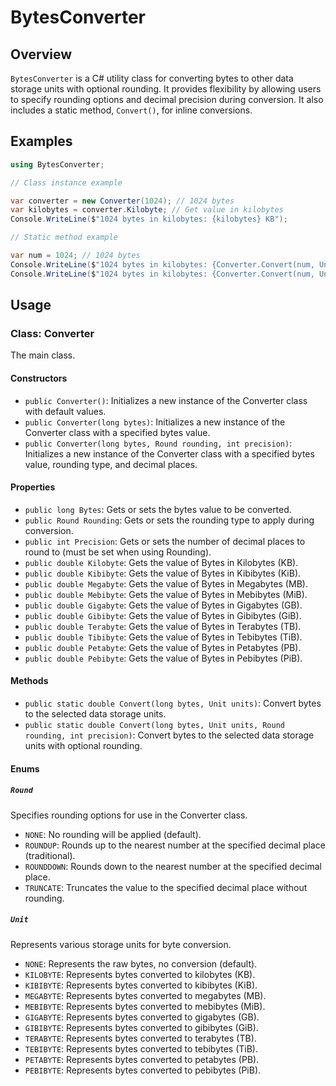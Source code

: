 # BytesConverter

## Overview

`BytesConverter` is a C# utility class for converting bytes to other data storage units with optional rounding. It provides flexibility by allowing users to specify rounding options and decimal precision during conversion. It also includes a static method, `Convert()`, for inline conversions.

## Examples

```csharp
using BytesConverter;

// Class instance example

var converter = new Converter(1024); // 1024 bytes
var kilobytes = converter.Kilobyte; // Get value in kilobytes
Console.WriteLine($"1024 bytes in kilobytes: {kilobytes} KB");

// Static method example

var num = 1024; // 1024 bytes
Console.WriteLine($"1024 bytes in kilobytes: {Converter.Convert(num, Unit.KILOBYTE)} KB"); // 1.024 KB
Console.WriteLine($"1024 bytes in kilobytes: {Converter.Convert(num, Unit.KILOBYTE, Round.ROUNDUP, 2} KB"); // 1.02 KB
```

## Usage

### Class: Converter

The main class.

#### Constructors

- `public Converter()`: Initializes a new instance of the Converter class with default values.
- `public Converter(long bytes)`: Initializes a new instance of the Converter class with a specified bytes value.
- `public Converter(long bytes, Round rounding, int precision)`: Initializes a new instance of the Converter class with a specified bytes value, rounding type, and decimal places.

#### Properties

- `public long Bytes`: Gets or sets the bytes value to be converted.
- `public Round Rounding`: Gets or sets the rounding type to apply during conversion.
- `public int Precision`: Gets or sets the number of decimal places to round to (must be set when using Rounding).
- `public double Kilobyte`: Gets the value of Bytes in Kilobytes (KB).
- `public double Kibibyte`: Gets the value of Bytes in Kibibytes (KiB).
- `public double Megabyte`: Gets the value of Bytes in Megabytes (MB).
- `public double Mebibyte`: Gets the value of Bytes in Mebibytes (MiB).
- `public double Gigabyte`: Gets the value of Bytes in Gigabytes (GB).
- `public double Gibibyte`: Gets the value of Bytes in Gibibytes (GiB).
- `public double Terabyte`: Gets the value of Bytes in Terabytes (TB).
- `public double Tibibyte`: Gets the value of Bytes in Tebibytes (TiB).
- `public double Petabyte`: Gets the value of Bytes in Petabytes (PB).
- `public double Pebibyte`: Gets the value of Bytes in Pebibytes (PiB).

#### Methods

- `public static double Convert(long bytes, Unit units)`: Convert bytes to the selected data storage units.
- `public static double Convert(long bytes, Unit units, Round rounding, int precision)`: Convert bytes to the selected data storage units with optional rounding.
  
#### Enums

##### `Round`

Specifies rounding options for use in the Converter class.

- `NONE`: No rounding will be applied (default).
- `ROUNDUP`: Rounds up to the nearest number at the specified decimal place (traditional).
- `ROUNDDOWN`: Rounds down to the nearest number at the specified decimal place.
- `TRUNCATE`: Truncates the value to the specified decimal place without rounding.

##### `Unit`

Represents various storage units for byte conversion.

- `NONE`: Represents the raw bytes, no conversion (default).
- `KILOBYTE`: Represents bytes converted to kilobytes (KB).
- `KIBIBYTE`: Represents bytes converted to kibibytes (KiB).
- `MEGABYTE`: Represents bytes converted to megabytes (MB).
- `MEBIBYTE`: Represents bytes converted to mebibytes (MiB).
- `GIGABYTE`: Represents bytes converted to gigabytes (GB).
- `GIBIBYTE`: Represents bytes converted to gibibytes (GiB).
- `TERABYTE`: Represents bytes converted to terabytes (TB).
- `TEBIBYTE`: Represents bytes converted to tebibytes (TiB).
- `PETABYTE`: Represents bytes converted to petabytes (PB).
- `PEBIBYTE`: Represents bytes converted to pebibytes (PiB).

